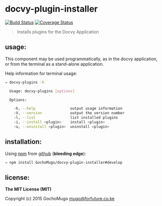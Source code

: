 
# docvy-plugin-installer

[![Build Status](https://travis-ci.org/GochoMugo/docvy-plugin-installer.svg?branch=develop)](https://travis-ci.org/GochoMugo/docvy-plugin-installer) [![Coverage Status](https://coveralls.io/repos/GochoMugo/docvy-plugin-installer/badge.svg?branch=develop)](https://coveralls.io/r/GochoMugo/docvy-plugin-installer?branch=develop)

> Installs plugins for the Docvy Application


## usage:

This component may be used programmatically, as in the docvy application, or from the terminal as a stand-alone application.

Help information for terminal usage:

```bash
⇒ docvy-plugins -h

  Usage: docvy-plugins [options]

  Options:

    -h, --help                output usage information
    -V, --version             output the version number
    -l, --list                list installed plugins
    -i, --install <plugin>    install <plugin>
    -u, --uninstall <plugin>  uninstall <plugin>

```

## installation:

Using [npm][npm] from [github][repo] (**bleeding edge**):

```bash
⇒ npm install GochoMugo/docvy-plugin-installer#develop
```


## license:

__The MIT License (MIT)__

Copyright (c) 2015 GochoMugo <mugo@forfuture.co.ke>

[npm]:https://npmjs.com
[repo]:https://github.com/GochoMugo/docvy-plugin-installer

